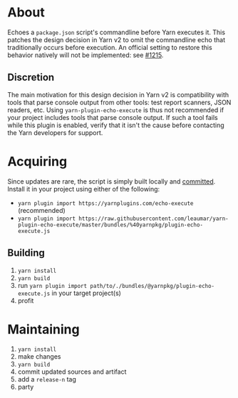 # About

Echoes a `package.json` script's commandline before Yarn executes it. This patches the design decision in Yarn v2 to
omit the commandline echo that traditionally occurs before execution. An official setting to restore this behavior
natively will not be implemented: see [#1215](https://github.com/yarnpkg/berry/issues/1215).

## Discretion

The main motivation for this design decision in Yarn v2 is compatibility with tools that parse console output from other
tools: test report scanners, JSON readers, etc. Using `yarn-plugin-echo-execute` is thus not recommended if your project
includes tools that parse console output. If such a tool fails while this plugin is enabled, verify that it isn't the
cause before contacting the Yarn developers for support.

# Acquiring

Since updates are rare, the script is simply built locally and [committed](./bundles/@yarnpkg/plugin-echo-execute.js).
Install it in your project using either of the following:

- `yarn plugin import https://yarnplugins.com/echo-execute` (recommended)
- `yarn plugin import https://raw.githubusercontent.com/leaumar/yarn-plugin-echo-execute/master/bundles/%40yarnpkg/plugin-echo-execute.js`

## Building

1. `yarn install`
2. `yarn build`
3. run `yarn plugin import path/to/./bundles/@yarnpkg/plugin-echo-execute.js` in your target project(s)
4. profit

# Maintaining

1. `yarn install`
2. make changes
3. `yarn build`
4. commit updated sources and artifact
5. add a `release-n` tag
6. party
